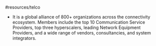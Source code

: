 #resources/telco 

- It is a global alliance of 800+ organizations across the connectivity ecosystem. Members include the top 10 Communication Service Providers, top three hyperscalers, leading Network Equipment Providers, and a wide range of vendors, consultancies, and system integrators.